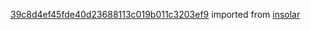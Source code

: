 [39c8d4ef45fde40d23688113c019b011c3203ef9](https://github.com/insolar/insolar/commit/39c8d4ef45fde40d23688113c019b011c3203ef9) imported from [insolar](https://github.com/insolar/insolar)
